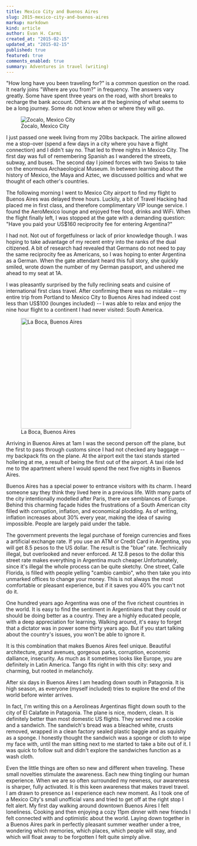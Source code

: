 ```yaml
---
title: Mexico City and Buenos Aires
slug: 2015-mexico-city-and-buenos-aires
markup: markdown
kind: article
author: Evan H. Carmi
created_at: "2015-02-15"
updated_at: "2015-02-15"
published: true
featured: true
comments_enabled: true
summary: Adventures in travel (writing)
---
```



"How long have you been traveling for?" is a common question on the road. It nearly joins "Where are you from?" in frequency. The answers vary greatly. Some have spent three years on the road, with short breaks to recharge the bank account. Others are at the beginning of what seems to be a long journey. Some do not know when or where they will go.

<figure>
<img src="/static/img/mexico-zocalo.jpg" title="Zocalo, Mexico City">
<figcaption>Zocalo, Mexico City</figcaption>
</figure>

I just passed one week living from my 20lbs backpack. The airline allowed me a stop-over (spend a few days in a city where you have a flight connection) and I didn't say no. That led to three nights in Mexico City. The first day was full of remembering Spanish as I wandered the streets, subway, and buses. The second day I joined forces with two Swiss to take on the enormous Archaeological Museum. In between learning about the history of Mexico, the Maya and Aztec, we discussed politics and what we thought of each other's countries.

The following morning I went to Mexico City airport to find my flight to Buenos Aires was delayed three hours. Luckily, a bit of Travel Hacking had placed me in first class, and therefore complimentary VIP lounge service. I found the AeroMexico lounge and enjoyed free food, drinks and WiFi. When the flight finally left, I was stopped at the gate with a demanding question: "Have you paid your US$160 reciprocity fee for entering Argentina?"

I had not. Not out of forgetfulness or lack of prior knowledge though. I was hoping to take advantage of my recent entry into the ranks of the dual citizened. A bit of research had revealed that Germans do not need to pay the same reciprocity fee as Americans, so I was hoping to enter Argentina as a German. When the gate attendant heard this full story, she quickly smiled, wrote down the number of my German passport, and ushered me ahead to my seat at 1A.

I was pleasantly surprised by the fully reclining seats and cuisine of international first class travel. After confirming there was no mistake -- my entire trip from Portland to Mexico City to Buenos Aires had indeed cost less than US$100 (lounges included) -- I was able to relax and enjoy the nine hour flight to a continent I had never visited: South America.

<figure>
<img src="/static/img/la-boca.jpg" alt="La Boca, Buenos Aires" title="La Boca, Buenos Aires" width="300">
<figcaption>La Boca, Buenos Aires</figcaption>
</figure>

Arriving in Buenos Aires at 1am I was the second person off the plane, but the first to pass through customs since I had not checked any baggage -- my backpack fits on the plane. At the airport exit the taxi stands started hollering at me, a result of being the first out of the airport. A taxi ride led me to the apartment where I would spend the next five nights in Buenos Aires.

Buenos Aires has a special power to entrance visitors with its charm. I heard someone say they think they lived here in a previous life. With many parts of the city intentionally modelled after Paris, there are semblances of Europe. Behind this charming façade hides the frustrations of a South American city filled with corruption, inflation, and economical plodding. As of writing, inflation increases about 30% every year, making the idea of saving impossible. People are largely paid under the table.

The government prevents the legal purchase of foreign currencies and fixes a artificial exchange rate. If you use an ATM or Credit Card in Argentina, you will get 8.5 pesos to the US dollar. The result is the "blue" rate. Technically illegal, but overlooked and never enforced. At 12.8 pesos to the dollar this street rate makes everything in Argentina much cheaper.Unfortunately, since it's illegal the whole process can be quite sketchy. One street, Calle Florida, is filled with people yelling "cambio cambio", who then take you into unmarked offices to change your money. This is not always the most comfortable or pleasant experience, but if it saves you 40% you can't not do it.

One hundred years ago Argentina was one of the five richest countries in the world. It is easy to find the sentiment in Argentinians that they could or should be doing better as a country. They are a highly educated people, with a deep appreciation for learning. Walking around, it's easy to forget that a dictator was in power some thirty years ago. But if you start talking about the country's issues, you won't be able to ignore it.

It is this combination that makes Buenos Aires feel unique. Beautiful architecture, grand avenues, gorgeous parks, corruption, economic dalliance, insecurity. As much as it sometimes looks like Europe, you are definitely in Latin America. Tango fits right in with this city: sexy and charming, but rooted in melancholy.

After six days in Buenos Aires I am heading down south in Patagonia. It is high season, as everyone (myself included) tries to explore the end of the world before winter arrives.

In fact, I'm writing this on a Aerolineas Argentinas flight down south to the city of El Calafate in Patagonia. The plane is nice, modern, clean. It is definitely better than most domestic US flights. They served me a cookie and a sandwich. The sandwich's bread was a bleached white, crusts removed, wrapped in a clean factory sealed plastic baggie and as squishy as a sponge. I honestly thought the sandwich was a sponge or cloth to wipe my face with, until the man sitting next to me started to take a bite out of it. I was quick to follow suit and didn't explore the sandwiches function as a wash cloth.

Even the little things are often so new and different when traveling. These small novelties stimulate the awareness. Each new thing tingling our human experience. When we are so often surrounded my newness, our awareness is sharper, fully activated. It is this keen awareness that makes travel travel. I am drawn to presence as I experience each new moment. As I took one of a Mexico City's small unofficial vans and tried to get off at the right stop I felt alert. My first day walking around downtown Buenos Aires I felt loneliness. Cooking and then enjoying a cozy 11pm dinner with new friends I felt connected with and optimistic about the world. Laying down together in a Buenos Aires park in perfectly pleasant summer weather under a tree, wondering which memories, which places, which people will stay, and which will float away to be forgotten I felt quite simply alive.

